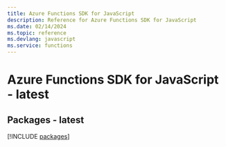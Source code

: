 ```yaml
---
title: Azure Functions SDK for JavaScript
description: Reference for Azure Functions SDK for JavaScript
ms.date: 02/14/2024
ms.topic: reference
ms.devlang: javascript
ms.service: functions
---
```

# Azure Functions SDK for JavaScript - latest
## Packages - latest
[!INCLUDE [packages](functions-index.md)]